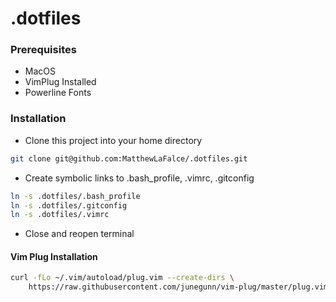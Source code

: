 # .dotfiles

### Prerequisites
- MacOS
- VimPlug Installed
- Powerline Fonts

### Installation
- Clone this project into your home directory

``` bash
git clone git@github.com:MatthewLaFalce/.dotfiles.git
```

- Create symbolic links to .bash_profile, .vimrc, .gitconfig

``` bash
ln -s .dotfiles/.bash_profile
ln -s .dotfiles/.gitconfig
ln -s .dotfiles/.vimrc
```

- Close and reopen terminal

#### Vim Plug Installation

``` bash
curl -fLo ~/.vim/autoload/plug.vim --create-dirs \
    https://raw.githubusercontent.com/junegunn/vim-plug/master/plug.vim
```
